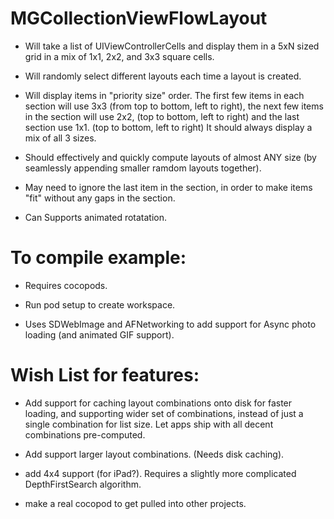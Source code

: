 

MGCollectionViewFlowLayout
==========================

- Will take a list of UIViewControllerCells and display them in a 5xN sized grid in a mix of 1x1, 2x2, and 3x3 square cells.

- Will randomly select different layouts each time a layout is created.

- Will display items in "priority size" order.
        The first few items in each section will use 3x3 (from top to bottom, left to right),
        the next few items in the section will use 2x2, (top to bottom, left to right) and
        the last section use 1x1. (top to bottom, left to right)
    It should always display a mix of all 3 sizes.

- Should effectively and quickly compute layouts of almost ANY size (by seamlessly appending smaller ramdom layouts together).

- May need to ignore the last item in the section, in order to make items "fit" without any gaps in the section.

- Can Supports animated rotatation.


To compile example:
==========================
- Requires cocopods.
- Run pod setup to create workspace.

- Uses SDWebImage and AFNetworking to add support for Async photo loading (and animated GIF support).



Wish List for features:
==========================

- Add support for caching layout combinations onto disk for faster loading, and supporting wider set of combinations, instead of just a single combination for list size.  Let apps ship with all decent combinations pre-computed.

- Add support larger layout combinations.  (Needs disk caching).
- add 4x4 support (for iPad?).  Requires a slightly more complicated DepthFirstSearch algorithm.

- make a real cocopod to get pulled into other projects.

